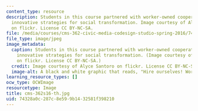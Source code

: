 ```yaml
---
content_type: resource
description: Students in this course partnered with worker-owned cooperatives to develop
  innovative strategies for social transformation. Image courtesy of Alyce Santoro
  on flickr. License CC BY-NC-SA.
file: /media/courses/cms-362-civic-media-codesign-studio-spring-2016/74328a0c287c8e599b1432581f398210_cms-362s16-th.jpg
file_type: image/jpeg
image_metadata:
  caption: Students in this course partnered with worker-owned cooperatives to develop
    innovative strategies for social transformation. (Image courtesy of [Alyce Santoro](https://flic.kr/p/bWUKY5)
    on flickr. License CC BY-NC-SA.)
  credit: Image courtesy of Alyce Santoro on flickr. License CC BY-NC-SA.
  image-alt: A black and white graphic that reads, "Hire ourselves! Worker-owned cooperatives."
learning_resource_types: []
ocw_type: OCWImage
resourcetype: Image
title: cms-362s16-th.jpg
uid: 74328a0c-287c-8e59-9b14-32581f398210
---
```


